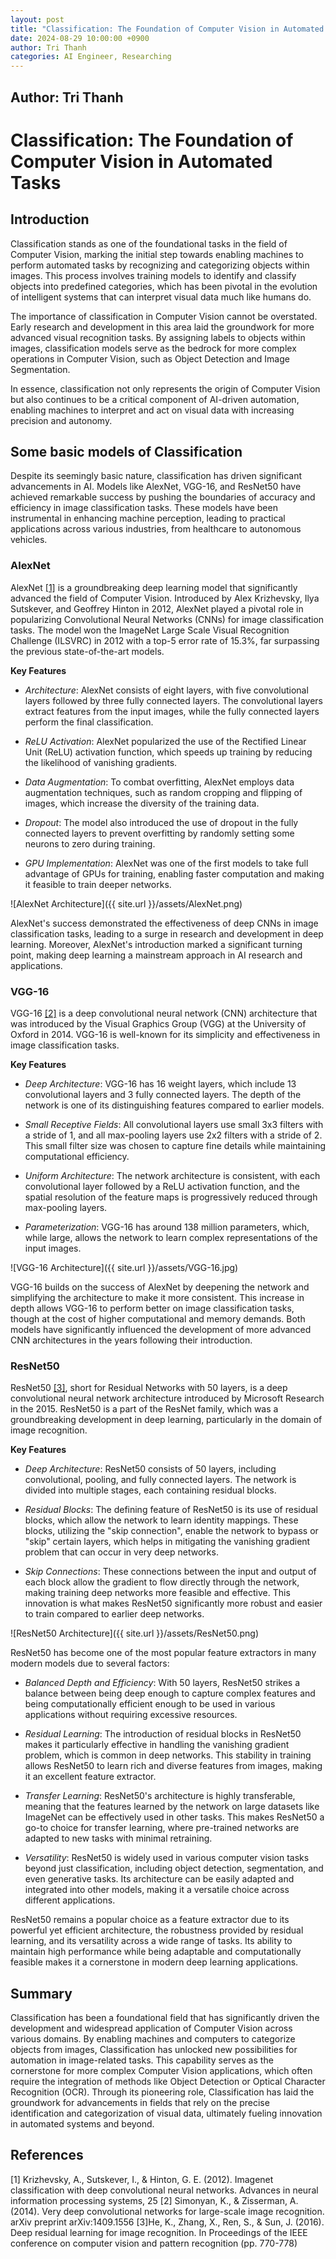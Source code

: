 ```yaml
---
layout: post
title: "Classification: The Foundation of Computer Vision in Automated Tasks"
date: 2024-08-29 10:00:00 +0900
author: Tri Thanh
categories: AI Engineer, Researching
---
```


## Author: Tri Thanh


# Classification: The Foundation of Computer Vision in Automated Tasks

## Introduction

Classification stands as one of the foundational tasks in the field of Computer Vision, marking the initial step towards enabling machines to perform automated tasks by recognizing and categorizing objects within images. This process involves training models to identify and classify objects into predefined categories, which has been pivotal in the evolution of intelligent systems that can interpret visual data much like humans do.

The importance of classification in Computer Vision cannot be overstated. Early research and development in this area laid the groundwork for more advanced visual recognition tasks. By assigning labels to objects within images, classification models serve as the bedrock for more complex operations in Computer Vision, such as Object Detection and Image Segmentation.

In essence, classification not only represents the origin of Computer Vision but also continues to be a critical component of AI-driven automation, enabling machines to interpret and act on visual data with increasing precision and autonomy.


## Some basic models of Classification

Despite its seemingly basic nature, classification has driven significant advancements in AI. Models like AlexNet, VGG-16, and ResNet50 have achieved remarkable success by pushing the boundaries of accuracy and efficiency in image classification tasks. These models have been instrumental in enhancing machine perception, leading to practical applications across various industries, from healthcare to autonomous vehicles.

### AlexNet

AlexNet [[1]](#1) is a groundbreaking deep learning model that significantly advanced the field of Computer Vision. Introduced by Alex Krizhevsky, Ilya Sutskever, and Geoffrey Hinton in 2012, AlexNet played a pivotal role in popularizing Convolutional Neural Networks (CNNs) for image classification tasks. The model won the ImageNet Large Scale Visual Recognition Challenge (ILSVRC) in 2012 with a top-5 error rate of 15.3%, far surpassing the previous state-of-the-art models.

**Key Features**
-   *Architecture*: AlexNet consists of eight layers, with five convolutional layers followed by three fully connected layers. The convolutional layers extract features from the input images, while the fully connected layers perform the final classification.
    
-   *ReLU Activation*: AlexNet popularized the use of the Rectified Linear Unit (ReLU) activation function, which speeds up training by reducing the likelihood of vanishing gradients.
    
-   *Data Augmentation*: To combat overfitting, AlexNet employs data augmentation techniques, such as random cropping and flipping of images, which increase the diversity of the training data.
    
-   *Dropout*: The model also introduced the use of dropout in the fully connected layers to prevent overfitting by randomly setting some neurons to zero during training.
    
-   *GPU Implementation*: AlexNet was one of the first models to take full advantage of GPUs for training, enabling faster computation and making it feasible to train deeper networks.

![AlexNet Architecture]({{ site.url }}/assets/AlexNet.png)

AlexNet's success demonstrated the effectiveness of deep CNNs in image classification tasks, leading to a surge in research and development in deep learning. Moreover, AlexNet's introduction marked a significant turning point, making deep learning a mainstream approach in AI research and applications.

### VGG-16

VGG-16 [[2]](#2) is a deep convolutional neural network (CNN) architecture that was introduced by the Visual Graphics Group (VGG) at the University of Oxford in 2014. VGG-16 is well-known for its simplicity and effectiveness in image classification tasks.

**Key Features**
-   *Deep Architecture*: VGG-16 has 16 weight layers, which include 13 convolutional layers and 3 fully connected layers. The depth of the network is one of its distinguishing features compared to earlier models.
    
-   *Small Receptive Fields*: All convolutional layers use small 3x3 filters with a stride of 1, and all max-pooling layers use 2x2 filters with a stride of 2. This small filter size was chosen to capture fine details while maintaining computational efficiency.
    
-   *Uniform Architecture*: The network architecture is consistent, with each convolutional layer followed by a ReLU activation function, and the spatial resolution of the feature maps is progressively reduced through max-pooling layers.
    
-   *Parameterization*: VGG-16 has around 138 million parameters, which, while large, allows the network to learn complex representations of the input images.

![VGG-16 Architecture]({{ site.url }}/assets/VGG-16.jpg)
   
VGG-16 builds on the success of AlexNet by deepening the network and simplifying the architecture to make it more consistent. This increase in depth allows VGG-16 to perform better on image classification tasks, though at the cost of higher computational and memory demands. Both models have significantly influenced the development of more advanced CNN architectures in the years following their introduction.

### ResNet50

ResNet50 [[3]](#3), short for Residual Networks with 50 layers, is a deep convolutional neural network architecture introduced by Microsoft Research in the 2015. ResNet50 is a part of the ResNet family, which was a groundbreaking development in deep learning, particularly in the domain of image recognition.

**Key Features**
-   *Deep Architecture*: ResNet50 consists of 50 layers, including convolutional, pooling, and fully connected layers. The network is divided into multiple stages, each containing residual blocks.
    
-   *Residual Blocks*: The defining feature of ResNet50 is its use of residual blocks, which allow the network to learn identity mappings. These blocks, utilizing the "skip connection", enable the network to bypass or "skip" certain layers, which helps in mitigating the vanishing gradient problem that can occur in very deep networks.
    
-   *Skip Connections*: These connections between the input and output of each block allow the gradient to flow directly through the network, making training deep networks more feasible and effective. This innovation is what makes ResNet50 significantly more robust and easier to train compared to earlier deep networks.

![ResNet50 Architecture]({{ site.url }}/assets/ResNet50.png)

ResNet50 has become one of the most popular feature extractors in many modern models due to several factors:

- *Balanced Depth and Efficiency*: With 50 layers, ResNet50 strikes a balance between being deep enough to capture complex features and being computationally efficient enough to be used in various applications without requiring excessive resources.
    
-  *Residual Learning*: The introduction of residual blocks in ResNet50 makes it particularly effective in handling the vanishing gradient problem, which is common in deep networks. This stability in training allows ResNet50 to learn rich and diverse features from images, making it an excellent feature extractor.
    
-  *Transfer Learning*: ResNet50's architecture is highly transferable, meaning that the features learned by the network on large datasets like ImageNet can be effectively used in other tasks. This makes ResNet50 a go-to choice for transfer learning, where pre-trained networks are adapted to new tasks with minimal retraining.
    
-  *Versatility*: ResNet50 is widely used in various computer vision tasks beyond just classification, including object detection, segmentation, and even generative tasks. Its architecture can be easily adapted and integrated into other models, making it a versatile choice across different applications.
    
ResNet50 remains a popular choice as a feature extractor due to its powerful yet efficient architecture, the robustness provided by residual learning, and its versatility across a wide range of tasks. Its ability to maintain high performance while being adaptable and computationally feasible makes it a cornerstone in modern deep learning applications.


## Summary

Classification has been a foundational field that has significantly driven the development and widespread application of Computer Vision across various domains. By enabling machines and computers to categorize objects from images, Classification has unlocked new possibilities for automation in image-related tasks. This capability serves as the cornerstone for more complex Computer Vision applications, which often require the integration of methods like Object Detection or Optical Character Recognition (OCR). Through its pioneering role, Classification has laid the groundwork for advancements in fields that rely on the precise identification and categorization of visual data, ultimately fueling innovation in automated systems and beyond.


## References

<a id="1">[1]</a> Krizhevsky, A., Sutskever, I., & Hinton, G. E. (2012). Imagenet classification with deep convolutional neural networks. Advances in neural information processing systems, 25
<a id="2">[2]</a> Simonyan, K., & Zisserman, A. (2014). Very deep convolutional networks for large-scale image recognition. arXiv preprint arXiv:1409.1556
<a id="3">[3]</a>He, K., Zhang, X., Ren, S., & Sun, J. (2016). Deep residual learning for image recognition. In Proceedings of the IEEE conference on computer vision and pattern recognition (pp. 770-778)